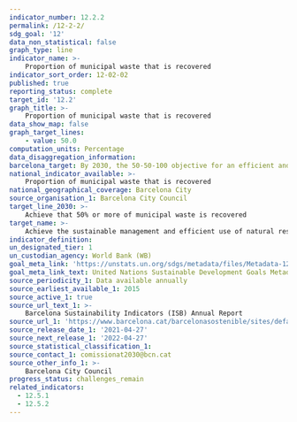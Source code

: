 ```yaml
---
indicator_number: 12.2.2
permalink: /12-2-2/
sdg_goal: '12'
data_non_statistical: false
graph_type: line
indicator_name: >-
    Proportion of municipal waste that is recovered 
indicator_sort_order: 12-02-02
published: true
reporting_status: complete
target_id: '12.2'
graph_title: >-
    Proportion of municipal waste that is recovered
data_show_map: false
graph_target_lines:
    - value: 50.0 
computation_units: Percentage
data_disaggregation_information: 
barcelona_target: By 2030, the 50-50-100 objective for an efficient and sustainable use of natural resources
national_indicator_available: >-
    Proportion of municipal waste that is recovered
national_geographical_coverage: Barcelona City
source_organisation_1: Barcelona City Council
target_line_2030: >-
    Achieve that 50% or more of municipal waste is recovered
target_name: >-
    Achieve the sustainable management and efficient use of natural resources
indicator_definition:
un_designated_tier: 1
un_custodian_agency: World Bank (WB)
goal_meta_link: 'https://unstats.un.org/sdgs/metadata/files/Metadata-12-02-02.pdf'
goal_meta_link_text: United Nations Sustainable Development Goals Metadata (pdf 894kB)
source_periodicity_1: Data available annually
source_earliest_available_1: 2015
source_active_1: true
source_url_text_1: >-
    Barcelona Sustainability Indicators (ISB) Annual Report
source_url_1: 'https://www.barcelona.cat/barcelonasostenible/sites/default/files/Indicadors/Indicadors2018/2018_informe_indicadors_sostenibilitat-bcn_0.pdf'
source_release_date_1: '2021-04-27'
source_next_release_1: '2022-04-27'
source_statistical_classification_1: 
source_contact_1: comissionat2030@bcn.cat
source_other_info_1: >-
    Barcelona City Council
progress_status: challenges_remain
related_indicators: 
  - 12.5.1
  - 12.5.2
---
```

